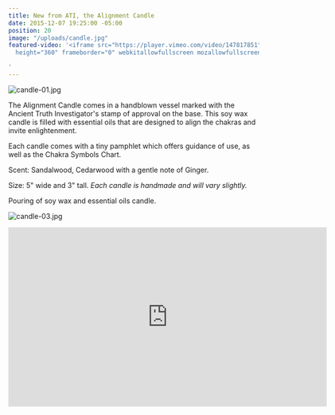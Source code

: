 ```yaml
---
title: New from ATI, the Alignment Candle
date: 2015-12-07 19:25:00 -05:00
position: 20
image: "/uploads/candle.jpg"
featured-video: '<iframe src="https://player.vimeo.com/video/147817851" width="640"
  height="360" frameborder="0" webkitallowfullscreen mozallowfullscreen allowfullscreen></iframe>

'
---
```


![candle-01.jpg](/uploads/candle-01.jpg)

The Alignment Candle comes in a handblown vessel marked with the Ancient Truth Investigator's stamp of approval on the base. This soy wax candle is filled with essential oils that are designed to align the chakras and invite enlightenment.

Each candle comes with a tiny pamphlet which offers guidance of use, as well as the Chakra Symbols Chart.

Scent: Sandalwood, Cedarwood with a gentle note of Ginger.

Size: 5" wide and 3" tall. *Each candle is handmade and will vary slightly.*

Pouring of soy wax and essential oils candle.

![candle-03.jpg](/uploads/candle-03.jpg)

<iframe src="https://player.vimeo.com/video/147817851" width="640" height="360" frameborder="0" webkitallowfullscreen mozallowfullscreen allowfullscreen></iframe>